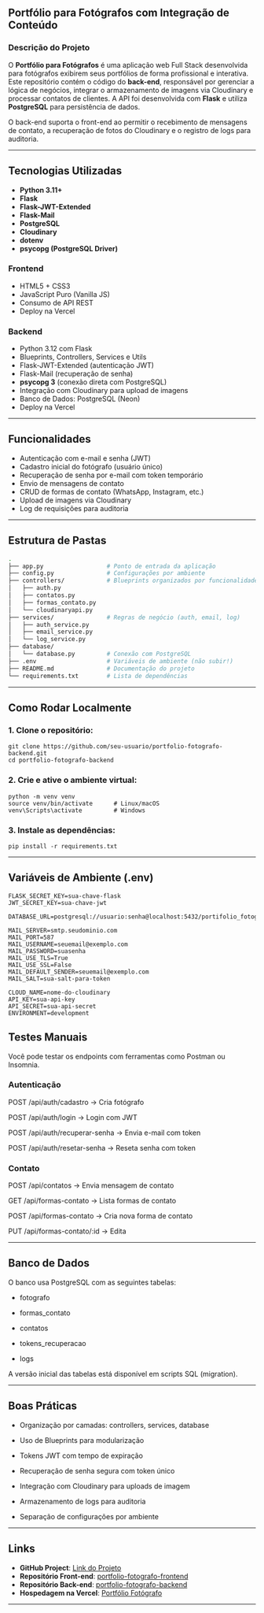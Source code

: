 ## Portfólio para Fotógrafos com Integração de Conteúdo

### Descrição do Projeto

O **Portfólio para Fotógrafos** é uma aplicação web Full Stack desenvolvida para fotógrafos exibirem seus portfólios de forma profissional e interativa. Este repositório contém o código do **back-end**, responsável por gerenciar a lógica de negócios, integrar o armazenamento de imagens via Cloudinary e processar contatos de clientes. A API foi desenvolvida com **Flask** e utiliza **PostgreSQL** para persistência de dados.

O back-end suporta o front-end ao permitir o recebimento de mensagens de contato, a recuperação de fotos do Cloudinary e o registro de logs para auditoria.

---

## Tecnologias Utilizadas

- **Python 3.11+**
- **Flask**
- **Flask-JWT-Extended**
- **Flask-Mail**
- **PostgreSQL**
- **Cloudinary**
- **dotenv**
- **psycopg (PostgreSQL Driver)**

### Frontend

- HTML5 + CSS3
- JavaScript Puro (Vanilla JS)
- Consumo de API REST
- Deploy na Vercel

### Backend

- Python 3.12 com Flask
- Blueprints, Controllers, Services e Utils
- Flask-JWT-Extended (autenticação JWT)
- Flask-Mail (recuperação de senha)
- **psycopg 3** (conexão direta com PostgreSQL)
- Integração com Cloudinary para upload de imagens
- Banco de Dados: PostgreSQL (Neon)
- Deploy na Vercel

---

## Funcionalidades

- Autenticação com e-mail e senha (JWT)
- Cadastro inicial do fotógrafo (usuário único)
- Recuperação de senha por e-mail com token temporário
- Envio de mensagens de contato
- CRUD de formas de contato (WhatsApp, Instagram, etc.)
- Upload de imagens via Cloudinary
- Log de requisições para auditoria

---

## Estrutura de Pastas

```bash
.
├── app.py                  # Ponto de entrada da aplicação
├── config.py               # Configurações por ambiente
├── controllers/            # Blueprints organizados por funcionalidade
│   ├── auth.py
│   ├── contatos.py
│   ├── formas_contato.py
│   └── cloudinaryapi.py
├── services/               # Regras de negócio (auth, email, log)
│   ├── auth_service.py
│   ├── email_service.py
│   └── log_service.py
├── database/
│   └── database.py         # Conexão com PostgreSQL
├── .env                    # Variáveis de ambiente (não subir!)
├── README.md               # Documentação do projeto
└── requirements.txt        # Lista de dependências
```

---

## Como Rodar Localmente

### 1. Clone o repositório:

```
git clone https://github.com/seu-usuario/portfolio-fotografo-backend.git
cd portfolio-fotografo-backend
```

### 2. Crie e ative o ambiente virtual:

```
python -m venv venv
source venv/bin/activate      # Linux/macOS
venv\Scripts\activate         # Windows
```

### 3. Instale as dependências:

```
pip install -r requirements.txt
```

---

## Variáveis de Ambiente (.env)

```
FLASK_SECRET_KEY=sua-chave-flask
JWT_SECRET_KEY=sua-chave-jwt

DATABASE_URL=postgresql://usuario:senha@localhost:5432/portifolio_fotografo

MAIL_SERVER=smtp.seudominio.com
MAIL_PORT=587
MAIL_USERNAME=seuemail@exemplo.com
MAIL_PASSWORD=suasenha
MAIL_USE_TLS=True
MAIL_USE_SSL=False
MAIL_DEFAULT_SENDER=seuemail@exemplo.com
MAIL_SALT=sua-salt-para-token

CLOUD_NAME=nome-do-cloudinary
API_KEY=sua-api-key
API_SECRET=sua-api-secret
ENVIRONMENT=development
```

## Testes Manuais

Você pode testar os endpoints com ferramentas como Postman ou Insomnia.

### Autenticação

POST /api/auth/cadastro → Cria fotógrafo

POST /api/auth/login → Login com JWT

POST /api/auth/recuperar-senha → Envia e-mail com token

POST /api/auth/resetar-senha → Reseta senha com token

### Contato

POST /api/contatos → Envia mensagem de contato

GET /api/formas-contato → Lista formas de contato

POST /api/formas-contato → Cria nova forma de contato

PUT /api/formas-contato/:id → Edita

---

## Banco de Dados

O banco usa PostgreSQL com as seguintes tabelas:

- fotografo

- formas_contato

- contatos

- tokens_recuperacao

- logs

A versão inicial das tabelas está disponível em scripts SQL (migration).

---

## Boas Práticas

- Organização por camadas: controllers, services, database

- Uso de Blueprints para modularização

- Tokens JWT com tempo de expiração

- Recuperação de senha segura com token único

- Integração com Cloudinary para uploads de imagem

- Armazenamento de logs para auditoria

- Separação de configurações por ambiente

---

## Links

- **GitHub Project**: [Link do Projeto](https://github.com/users/bruclares/projects/3)
- **Repositório Front-end**: [portfolio-fotografo-frontend](https://github.com/bruclares/portfolio-fotografo-frontend)
- **Repositório Back-end**: [portfolio-fotografo-backend](https://github.com/bruclares/portfolio-fotografo-backend)
- **Hospedagem na Vercel**: [Portfólio Fotógrafo](https://portfolio-fotografo.vercel.app/)

---
